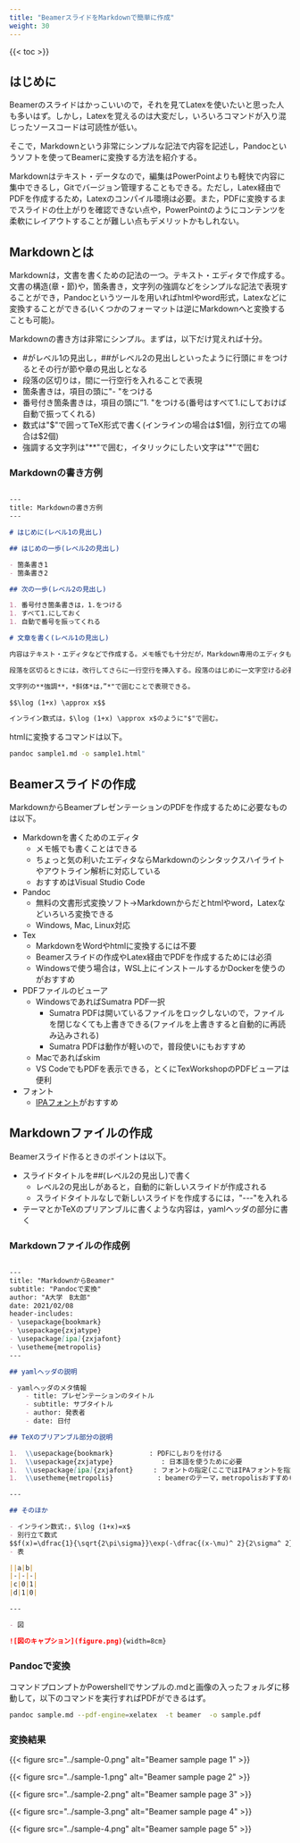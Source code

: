 ```yaml
---
title: "BeamerスライドをMarkdownで簡単に作成"
weight: 30
---
```


{{< toc >}}

## はじめに

Beamerのスライドはかっこいいので，それを見てLatexを使いたいと思った人も多いはず。しかし，Latexを覚えるのは大変だし，いろいろコマンドが入り混じったソースコードは可読性が低い。

そこで，Markdownという非常にシンプルな記法で内容を記述し，Pandocというソフトを使ってBeamerに変換する方法を紹介する。

Markdownはテキスト・データなので，編集はPowerPointよりも軽快で内容に集中できるし，Gitでバージョン管理することもできる。ただし，Latex経由でPDFを作成するため，Latexのコンパイル環境は必要。また，PDFに変換するまでスライドの仕上がりを確認できない点や，PowerPointのようにコンテンツを柔軟にレイアウトすることが難しい点もデメリットかもしれない。

## Markdownとは

Markdownは，文書を書くための記法の一つ。テキスト・エディタで作成する。文書の構造(章・節)や，箇条書き，文字列の強調などをシンプルな記法で表現することができ，Pandocというツールを用いればhtmlやword形式，Latexなどに変換することができる(いくつかのフォーマットは逆にMarkdownへと変換することも可能)。

Markdownの書き方は非常にシンプル。まずは，以下だけ覚えれば十分。

- #がレベル1の見出し，##がレベル2の見出しといったように行頭に＃をつけるとその行が節や章の見出しとなる
- 段落の区切りは，間に一行空行を入れることで表現
- 箇条書きは，項目の頭に"- "をつける
- 番号付き箇条書きは，項目の頭に”1. "をつける(番号はすべて1.にしておけば自動で振ってくれる)
- 数式は"$"で囲ってTeX形式で書く(インラインの場合は$1個，別行立ての場合は$2個)
- 強調する文字列は"**"で囲む，イタリックにしたい文字は"*"で囲む

### Markdownの書き方例

```markdown

---
title: Markdownの書き方例 
---

# はじめに(レベル1の見出し)

## はじめの一歩(レベル2の見出し)

- 箇条書き1
- 箇条書き2

## 次の一歩(レベル2の見出し)

1. 番号付き箇条書きは，1.をつける
1. すべて1.にしておく
1. 自動で番号を振ってくれる

# 文章を書く(レベル1の見出し)

内容はテキスト・エディタなどで作成する。メモ帳でも十分だが，Markdown専用のエディタもいろいろあるので，使いやすいものを選ぼう。

段落を区切るときには，改行してさらに一行空行を挿入する。段落のはじめに一文字空ける必要はない(wordやPDFに変換するときに自動でフォーマットされる)。

文字列の**強調**，*斜体*は，”*"で囲むことで表現できる。

$$\log (1+x) \approx x$$

インライン数式は，$\log (1+x) \approx x$のように"$"で囲む。

```

htmlに変換するコマンドは以下。

```bash
pandoc sample1.md -o sample1.html"
```

## Beamerスライドの作成

MarkdownからBeamerプレゼンテーションのPDFを作成するために必要なものは以下。

- Markdownを書くためのエディタ
  - メモ帳でも書くことはできる
  - ちょっと気の利いたエディタならMarkdownのシンタックスハイライトやアウトライン解析に対応している
  - おすすめはVisual Studio Code
- Pandoc
  - 無料の文書形式変換ソフト→Markdownからだとhtmlやword，Latexなどいろいろ変換できる
  - Windows, Mac, Linux対応
- Tex
  - MarkdownをWordやhtmlに変換するには不要
  - Beamerスライドの作成やLatex経由でPDFを作成するためには必須
  - Windowsで使う場合は，WSL上にインストールするかDockerを使うのがおすすめ
- PDFファイルのビューア
  - WindowsであればSumatra PDF一択
    - Sumatra PDFは開いているファイルをロックしないので，ファイルを閉じなくても上書きできる(ファイルを上書きすると自動的に再読み込みされる)
    - Sumatra PDFは動作が軽いので，普段使いにもおすすめ
  - Macであればskim
  - VS CodeでもPDFを表示できる，とくにTexWorkshopのPDFビューアは便利
- フォント
  - [IPAフォント](https://moji.or.jp/ipafont/)がおすすめ

## Markdownファイルの作成

Beamerスライド作るときのポイントは以下。

- スライドタイトルを##(レベル2の見出し)で書く
  - レベル2の見出しがあると，自動的に新しいスライドが作成される
  - スライドタイトルなしで新しいスライドを作成するには，"---"を入れる
- テーマとかTeXのプリアンブルに書くような内容は，yamlヘッダの部分に書く

### Markdownファイルの作成例

```markdown

---
title: "MarkdownからBeamer"
subtitle: "Pandocで変換"
author: "A大学　B太郎"
date: 2021/02/08
header-includes: 
- \usepackage{bookmark}
- \usepackage{zxjatype}
- \usepackage[ipa]{zxjafont}  
- \usetheme{metropolis}
---

## yamlヘッダの説明

- yamlヘッダのメタ情報
    - title: プレゼンテーションのタイトル
    - subtitle: サブタイトル
    - author: 発表者
    - date: 日付

## TeXのプリアンブル部分の説明

1.  \\usepackage{bookmark}         : PDFにしおりを付ける
1.  \\usepackage{zxjatype}            : 日本語を使うために必要 
1.  \\usepackage[ipa]{zxjafont}     : フォントの指定(ここではIPAフォントを指定している)
1.  \\usetheme{metropolis}           : beamerのテーマ，metropolisおすすめ(TeX Liveに最初から入ってる)

---

## そのほか

- インライン数式:，$\log (1+x)=x$
- 別行立て数式
$$f(x)=\dfrac{1}{\sqrt{2\pi\sigma}}\exp(-\dfrac{(x-\mu)^ 2}{2\sigma^ 2})$$
- 表

||a|b|
|-|-|-|
|c|0|1|
|d|1|0|

---

- 図

![図のキャプション](figure.png){width=8cm}

```

### Pandocで変換

コマンドプロンプトかPowershellでサンプルの.mdと画像の入ったフォルダに移動して，以下のコマンドを実行すればPDFができるはず。

```bash
pandoc sample.md --pdf-engine=xelatex  -t beamer  -o sample.pdf 
```

### 変換結果

{{< figure src="../sample-0.png" alt="Beamer sample page 1" >}}

{{< figure src="../sample-1.png" alt="Beamer sample page 2" >}}

{{< figure src="../sample-2.png" alt="Beamer sample page 3" >}}

{{< figure src="../sample-3.png" alt="Beamer sample page 4" >}}

{{< figure src="../sample-4.png" alt="Beamer sample page 5" >}}

